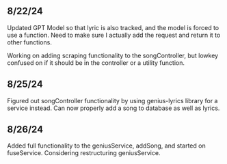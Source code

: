 ## 8/22/24
Updated GPT Model so that lyric is also tracked, and the model is forced to use a function. Need to make sure I actually add the request and return it to other functions.

Working on adding scraping functionality to the songController, but lowkey confused on if it should be in the controller or a utility function.

## 8/25/24
Figured out songController functionality by using genius-lyrics library for a service instead.
Can now properly add a song to database as well as lyrics.

## 8/26/24
Added full functionality to the geniusService, addSong, and started on fuseService. Considering restructuring geniusService.